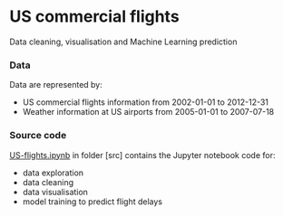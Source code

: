 # US commercial flights
Data cleaning, visualisation and Machine Learning prediction

### Data
Data are represented by:   
* US commercial flights information from 2002-01-01 to 2012-12-31
* Weather information at US airports from 2005-01-01 to 2007-07-18

### Source code
[US-flights.ipynb](US-flights.ipynb) in folder [src] contains the Jupyter notebook code for:   
* data exploration
* data cleaning
* data visualisation
* model training to predict flight delays
